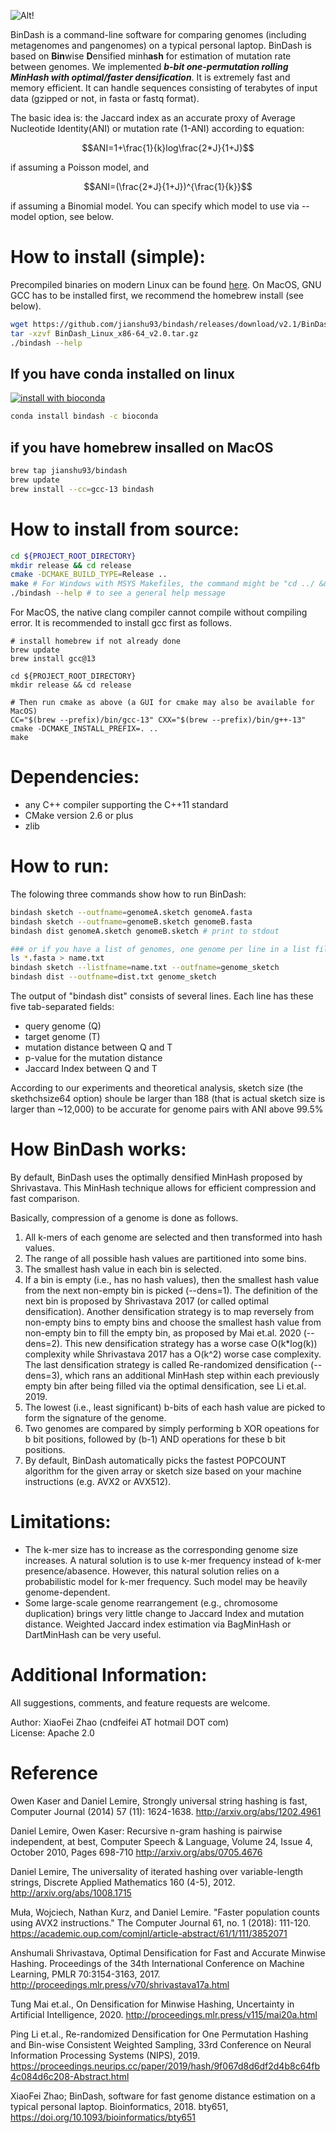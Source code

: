 ![Alt!](https://github.com/jianshu93/bindash/blob/master/BinDash_logo.jpg?raw=true)


BinDash is a command-line software for comparing genomes (including metagenomes and pangenomes) on a typical personal laptop. BinDash is based on **Bin**wise **D**ensified minh**ash** for estimation of mutation rate between genomes. We implemented ***b-bit one-permutation rolling MinHash with optimal/faster densification***.  It is extremely fast and memory efficient. It can handle sequences consisting of terabytes of input data (gzipped or not, in fasta or fastq format). 

The basic idea is: the Jaccard index as an accurate proxy of Average Nucleotide Identity(ANI) or mutation rate (1-ANI) according to equation:

$$ANI=1+\frac{1}{k}log\frac{2*J}{1+J}$$

if assuming a Poisson model, and 

$$ANI=(\frac{2*J}{1+J})^{\frac{1}{k}}$$

if assuming a Binomial model. You can specify which model to use via --model option, see below.


# How to install (simple):
Precompiled binaries on modern Linux can be found [here](https://github.com/jianshu93/bindash/releases/tag/v2.1). On MacOS, GNU GCC has to be installed first, we recommend the homebrew install (see below).

```bash
wget https://github.com/jianshu93/bindash/releases/download/v2.1/BinDash_Linux_x86-64_v2.0.tar.gz
tar -xzvf BinDash_Linux_x86-64_v2.0.tar.gz
./bindash --help
```

## If you have conda installed on linux

[![install with bioconda](https://img.shields.io/badge/install%20with-bioconda-brightgreen.svg?style=flat)](http://bioconda.github.io/recipes/gsearch/README.html)

```bash
conda install bindash -c bioconda

```
## if you have homebrew insalled on MacOS
```bash
brew tap jianshu93/bindash
brew update
brew install --cc=gcc-13 bindash
```

# How to install from source:
```sh
cd ${PROJECT_ROOT_DIRECTORY}  
mkdir release && cd release
cmake -DCMAKE_BUILD_TYPE=Release ..  
make # For Windows with MSYS Makefiles, the command might be "cd ../ && make" because out-of-source build may or may not be supported on this platform. 
./bindash --help # to see a general help message   
```
For MacOS, the native clang compiler cannot compile without compiling error. It is recommended to install gcc first as follows.

```
# install homebrew if not already done
brew update
brew install gcc@13

cd ${PROJECT_ROOT_DIRECTORY}  
mkdir release && cd release

# Then run cmake as above (a GUI for cmake may also be available for MacOS)
CC="$(brew --prefix)/bin/gcc-13" CXX="$(brew --prefix)/bin/g++-13" cmake -DCMAKE_INSTALL_PREFIX=. ..
make
```
# Dependencies:

 - any C++ compiler supporting the C++11 standard
 - CMake version 2.6 or plus
 - zlib 

# How to run:

The folowing three commands show how to run BinDash:
```sh
bindash sketch --outfname=genomeA.sketch genomeA.fasta
bindash sketch --outfname=genomeB.sketch genomeB.fasta
bindash dist genomeA.sketch genomeB.sketch # print to stdout

### or if you have a list of genomes, one genome per line in a list file.
ls *.fasta > name.txt
bindash sketch --listfname=name.txt --outfname=genome_sketch
bindash dist --outfname=dist.txt genome_sketch
```

The output of "bindash dist" consists of several lines. 
Each line has these five tab-separated fields: 
 - query genome (Q)
 - target genome (T) 
 - mutation distance between Q and T
 - p-value for the mutation distance
 - Jaccard Index between Q and T

According to our experiments and theoretical analysis, sketch size (the skethchsize64 option) shoule be larger than 188 (that is actual sketch size is larger than ~12,000) to be accurate for genome pairs with ANI above 99.5%

# How BinDash works:

By default, BinDash uses the optimally densified MinHash proposed by Shrivastava. This MinHash technique allows for efficient compression and fast comparison. 

Basically, compression of a genome is done as follows.
 1. All k-mers of each genome are selected and then transformed into hash values.
 2. The range of all possible hash values are partitioned into some bins.
 3. The smallest hash value in each bin is selected.
 4. If a bin is empty (i.e., has no hash values), then the smallest hash value from the next non-empty bin is picked (--dens=1). The definition of the next bin is proposed by Shrivastava 2017 (or called optimal densification). Another densification strategy is to map reversely from non-empty bins to empty bins and choose the smallest hash value from non-empty bin to fill the empty bin, as proposed by Mai et.al. 2020 (--dens=2). This new densification strategy has a worse case O(k*log(k)) complexity  while Shrivastava 2017 has a O(k^2) worse case complexity. The last densification strategy is called Re-randomized densification (--dens=3), which rans an additional MinHash step within each previously empty bin after being filled via the optimal densification, see Li et.al. 2019. 
 5. The lowest (i.e., least significant) b-bits of each hash value are picked to form the signature of the genome.
 6. Two genomes are compared by simply performing b XOR opeations for b bit positions, followed by (b-1) AND operations for these b bit positions. 
 7. By default, BinDash automatically picks the fastest POPCOUNT algorithm for the given array or sketch size based on your machine instructions (e.g. AVX2 or AVX512).


# Limitations:

- The k-mer size has to increase as the corresponding genome size increases. A natural solution is to use k-mer frequency instead of k-mer presence/abasence. However, this natural solution relies on a probabilistic model for k-mer frequency. Such model may be heavily genome-dependent.
- Some large-scale genome rearrangement (e.g., chromosome duplication) brings very little change to Jaccard Index and mutation distance. Weighted Jaccard index estimation via BagMinHash or DartMinHash can be very useful. 

# Additional Information:

All suggestions, comments, and feature requests are welcome.

Author: XiaoFei Zhao (cndfeifei AT hotmail DOT com)  
License: Apache 2.0

# Reference

Owen Kaser and Daniel Lemire, Strongly universal string hashing is fast, Computer Journal (2014) 57 (11): 1624-1638. http://arxiv.org/abs/1202.4961

Daniel Lemire, Owen Kaser: Recursive n-gram hashing is pairwise independent, at best, Computer Speech & Language, Volume 24, Issue 4, October 2010, Pages 698-710 http://arxiv.org/abs/0705.4676

Daniel Lemire, The universality of iterated hashing over variable-length strings, Discrete Applied Mathematics 160 (4-5), 2012. http://arxiv.org/abs/1008.1715

Muła, Wojciech, Nathan Kurz, and Daniel Lemire. "Faster population counts using AVX2 instructions." The Computer Journal 61, no. 1 (2018): 111-120. https://academic.oup.com/comjnl/article-abstract/61/1/111/3852071 

Anshumali Shrivastava, Optimal Densification for Fast and Accurate Minwise Hashing. Proceedings of the 34th International Conference on Machine Learning, PMLR 70:3154-3163, 2017. http://proceedings.mlr.press/v70/shrivastava17a.html 

Tung Mai et.al., On Densification for Minwise Hashing, Uncertainty in Artificial Intelligence, 2020. http://proceedings.mlr.press/v115/mai20a.html 

Ping Li et.al., Re-randomized Densification for One Permutation Hashing and Bin-wise Consistent Weighted Sampling, 33rd Conference on Neural Information Processing Systems (NIPS), 2019. https://proceedings.neurips.cc/paper/2019/hash/9f067d8d6df2d4b8c64fb4c084d6c208-Abstract.html

XiaoFei Zhao; BinDash, software for fast genome distance estimation on a typical personal laptop. Bioinformatics, 2018. bty651, https://doi.org/10.1093/bioinformatics/bty651
